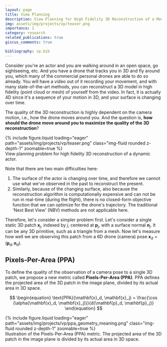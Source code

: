 ```yaml
---
layout: page
title: View Planning
description: View Planning for High Fidelity 3D Reconstruction of a Moving Actor
img: assets/img/projects/vp/teaser.png
importance: 1
category: research
related_publications: true
giscus_comments: true

bibliography: vp.bib
---
```


Consider you're an actor and you are walking around in an open space, go sightseeing, etc.
And you have a drone that tracks you in 3D and fly around you, which many of the commercial personal drones are able to do so already.
You will have a video out of it recording your movement, and with many state-of-the-art methods, you can reconstruct a 3D model in high fidelity (point cloud or mesh) of yourself from the video.
In fact, it is actually 4D since it's a sequence of your motion in 3D, and your surface is changing over time.

The quality of the 3D reconstruction is highly dependent on the camera motion, i.e., how the drone moves around you.
And the question is, **how should the drone move around you to maximize the quality of the 3D reconstruction**?

<div class="row mt-3 justify-content-center">
    <div class="col-md-6 col-sm-8 mt-3 mt-md-0">
        {% include figure.liquid loading="eager" path="assets/img/projects/vp/teaser.png" class="img-fluid rounded z-depth-1" zoomable=true %} 
    </div>
</div>
<div class="caption">
    View planning problem for high fidelity 3D reconstruction of a dynamic actor.
</div>

Note that there are two main difficulties here:
1. The surface of the actor is changing over time, and therefore we cannot use what we've observed in the past to reconstruct the present.
2. Similarly, because of the changing surface, also because the reconstruction algorithm is computationally expensive and can not be run in real-time (during the flight), there is no closed-form objective function that we can optimize for the drone's trajectory. The traditional 'Next Best View' (NBV) methods are not applicable here.

Therefore, let's consider a simpler problem first.
Let's consider a single static 3D patch $\mathbf{x}_j$, indexed by $j$, centered at $\mathbf{p}_j$, with a surface normal $\mathbf{n}_j$.
It can be any 3D primitive, such as a triangle from a mesh.
Now let's measure how well we are observing this patch from a 6D drone (camera) pose $\mathbf{x}_d = (\mathbf{p}_d, \mathbf{n}_d)$.

## Pixels-Per-Area (PPA)
To define the quality of the observation of a camera pose to a single 3D patch, we propose a new metric called **Pixels-Per-Area (PPA)**.
PPA defines the projected area of the 3D patch in the image plane, divided by its actual area in 3D space.

$$
\begin{equation}
    \text{PPA}(\mathbf{x}_d, \mathbf{x}_j) = \frac{\cos (\alpha(\mathbf{x}_d, \mathbf{x}_j))}{d(\mathbf{p}_d, \mathbf{p}_j)}
\end{equation}
$$

<div class="row mt-3 justify-content-center">
    <div class="col-md-6 col-sm-8 mt-3 mt-md-0">
        {% include figure.liquid loading="eager" path="assets/img/projects/vp/ppa_geometry_meaning.png" class="img-fluid rounded z-depth-1" zoomable=true %} 
    </div>
</div>
<div class="caption">
    Illustration of the Pixels-Per-Area (PPA) metric. The projected area of the 3D patch in the image plane is divided by its actual area in 3D space.
</div>


